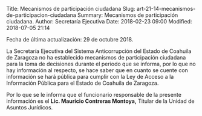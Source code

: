 Title: Mecanismos de participación ciudadana
Slug: art-21-14-mecanismos-de-participacion-ciudadana
Summary: Mecanismos de participación ciudadana.
Author: Secretaría Ejecutiva
Date: 2018-02-23 09:00
Modified: 2018-07-05 21:14


Fecha de última actualización: 29 de octubre 2018.

La Secretaría Ejecutiva del Sistema Anticorrupción del Estado de
Coahuila de Zaragoza no ha establecido mecanismos de participación
ciudadana para la toma de decisiones durante el periodo que se informa,
por lo que no hay información al respecto, se hace saber que en cuanto
se cuente con información se hará pública para cumplir con la Ley de
Acceso a la Información Pública para el Estado de Coahuila de Zaragoza.

Por lo que se le informa que el funcionario responsable de la presente
información es el **Lic. Mauricio Contreras Montoya,** Titular de la
Unidad de Asuntos Jurídicos.
